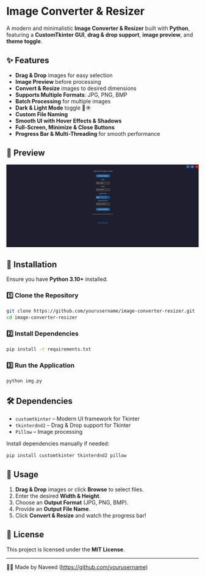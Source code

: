 # Image Converter & Resizer

A modern and minimalistic **Image Converter & Resizer** built with **Python**, featuring a **CustomTkinter GUI**, **drag & drop support**, **image preview**, and **theme toggle**.

## ✨ Features
- **Drag & Drop** images for easy selection
- **Image Preview** before processing
- **Convert & Resize** images to desired dimensions
- **Supports Multiple Formats**: JPG, PNG, BMP
- **Batch Processing** for multiple images
- **Dark & Light Mode** toggle 🌙☀️
- **Custom File Naming**
- **Smooth UI with Hover Effects & Shadows**
- **Full-Screen, Minimize & Close Buttons**
- **Progress Bar & Multi-Threading** for smooth performance

## 📸 Preview
![App Screenshot](screenshot.png)

## 🚀 Installation
Ensure you have **Python 3.10+** installed.

### 1️⃣ Clone the Repository
```bash
git clone https://github.com/yourusername/image-converter-resizer.git
cd image-converter-resizer
```

### 2️⃣ Install Dependencies
```bash
pip install -r requirements.txt
```

### 3️⃣ Run the Application
```bash
python img.py
```

## 🛠 Dependencies
- `customtkinter` – Modern UI framework for Tkinter
- `tkinterdnd2` – Drag & Drop support for Tkinter
- `Pillow` – Image processing

Install dependencies manually if needed:
```bash
pip install customtkinter tkinterdnd2 pillow
```

## 📌 Usage
1. **Drag & Drop** images or click **Browse** to select files.
2. Enter the desired **Width & Height**.
3. Choose an **Output Format** (JPG, PNG, BMP).
4. Provide an **Output File Name**.
5. Click **Convert & Resize** and watch the progress bar!

## 📜 License
This project is licensed under the **MIT License**.

---
👨‍💻 Made by Naveed (https://github.com/yourusername)

